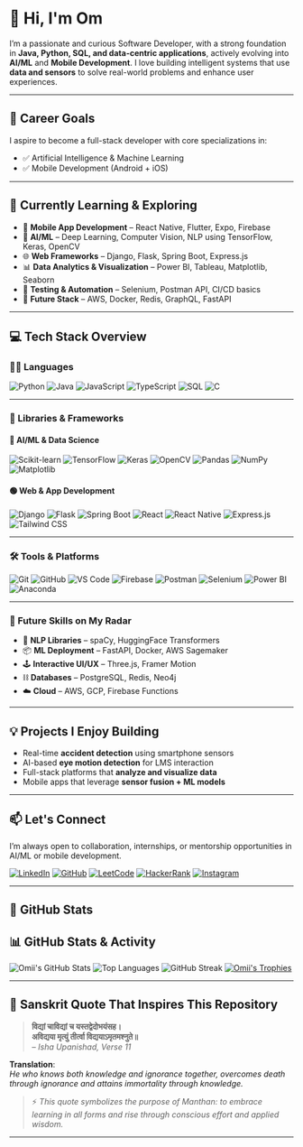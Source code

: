 # 👋 Hi, I'm Om

I’m a passionate and curious Software Developer, with a strong foundation in **Java, Python, SQL, and data-centric applications**, actively evolving into **AI/ML** and **Mobile Development**. I love building intelligent systems that use **data and sensors** to solve real-world problems and enhance user experiences.

---

## 🚀 Career Goals
I aspire to become a full-stack developer with core specializations in:
- ✅ Artificial Intelligence & Machine Learning
- ✅ Mobile Development (Android + iOS)

---

## 🌱 Currently Learning & Exploring
- 📱 **Mobile App Development** – React Native, Flutter, Expo, Firebase
- 🧠 **AI/ML** – Deep Learning, Computer Vision, NLP using TensorFlow, Keras, OpenCV
- 🌐 **Web Frameworks** – Django, Flask, Spring Boot, Express.js
- 📊 **Data Analytics & Visualization** – Power BI, Tableau, Matplotlib, Seaborn
- 🧪 **Testing & Automation** – Selenium, Postman API, CI/CD basics
- 🔮 **Future Stack** – AWS, Docker, Redis, GraphQL, FastAPI

---

## 💻 Tech Stack Overview

### 👨‍💻 Languages
![Python](https://img.shields.io/badge/Python-blue.svg?style=for-the-badge&logo=python&logoColor=yellow)
![Java](https://img.shields.io/badge/Java-orange.svg?style=for-the-badge&logo=java)
![JavaScript](https://img.shields.io/badge/JavaScript-yellow.svg?style=for-the-badge&logo=javascript)
![TypeScript](https://img.shields.io/badge/TypeScript-blue.svg?style=for-the-badge&logo=typescript)
![SQL](https://img.shields.io/badge/SQL-lightgrey.svg?style=for-the-badge&logo=mysql)
![C](https://img.shields.io/badge/C-blue.svg?style=for-the-badge&logo=c)

---

### 🧱 Libraries & Frameworks

#### 🔵 AI/ML & Data Science
![Scikit-learn](https://img.shields.io/badge/scikit--learn-orange?style=for-the-badge&logo=scikit-learn)
![TensorFlow](https://img.shields.io/badge/TensorFlow-orange.svg?style=for-the-badge&logo=TensorFlow)
![Keras](https://img.shields.io/badge/Keras-red.svg?style=for-the-badge&logo=keras)
![OpenCV](https://img.shields.io/badge/OpenCV-grey.svg?style=for-the-badge&logo=opencv)
![Pandas](https://img.shields.io/badge/Pandas-purple.svg?style=for-the-badge&logo=pandas)
![NumPy](https://img.shields.io/badge/Numpy-blue.svg?style=for-the-badge&logo=numpy)
![Matplotlib](https://img.shields.io/badge/Matplotlib-darkblue.svg?style=for-the-badge&logo=matplotlib)

#### 🟢 Web & App Development
![Django](https://img.shields.io/badge/Django-green.svg?style=for-the-badge&logo=django)
![Flask](https://img.shields.io/badge/Flask-grey.svg?style=for-the-badge&logo=flask)
![Spring Boot](https://img.shields.io/badge/Spring_Boot-brightgreen?style=for-the-badge&logo=spring)
![React](https://img.shields.io/badge/React-blue.svg?style=for-the-badge&logo=react)
![React Native](https://img.shields.io/badge/React_Native-lightblue.svg?style=for-the-badge&logo=react)
![Express.js](https://img.shields.io/badge/Express.js-darkgrey?style=for-the-badge&logo=express)
![Tailwind CSS](https://img.shields.io/badge/Tailwind_CSS-teal.svg?style=for-the-badge&logo=tailwind-css)

---

### 🛠️ Tools & Platforms
![Git](https://img.shields.io/badge/Git-black.svg?style=for-the-badge&logo=git)
![GitHub](https://img.shields.io/badge/GitHub-grey.svg?style=for-the-badge&logo=github)
![VS Code](https://img.shields.io/badge/VSCode-blue.svg?style=for-the-badge&logo=visual-studio-code)
![Firebase](https://img.shields.io/badge/Firebase-orange?style=for-the-badge&logo=firebase)
![Postman](https://img.shields.io/badge/Postman-orange?style=for-the-badge&logo=postman)
![Selenium](https://img.shields.io/badge/Selenium-green?style=for-the-badge&logo=selenium)
![Power BI](https://img.shields.io/badge/Power_BI-yellow?style=for-the-badge&logo=powerbi)
![Anaconda](https://img.shields.io/badge/Anaconda-green?style=for-the-badge&logo=anaconda)

---

### 🧠 Future Skills on My Radar
- 🤖 **NLP Libraries** – spaCy, HuggingFace Transformers
- 📦 **ML Deployment** – FastAPI, Docker, AWS Sagemaker
- 🕹️ **Interactive UI/UX** – Three.js, Framer Motion
- ⛓️ **Databases** – PostgreSQL, Redis, Neo4j
- ☁️ **Cloud** – AWS, GCP, Firebase Functions

---

## 💡 Projects I Enjoy Building
- Real-time **accident detection** using smartphone sensors
- AI-based **eye motion detection** for LMS interaction
- Full-stack platforms that **analyze and visualize data**
- Mobile apps that leverage **sensor fusion + ML models**

---

## 📫 Let's Connect  
I’m always open to collaboration, internships, or mentorship opportunities in AI/ML or mobile development.

[![LinkedIn](https://img.shields.io/badge/LinkedIn-%230077B5.svg?logo=linkedin&logoColor=white)](https://linkedin.com/in/Omii844198)
[![GitHub](https://img.shields.io/badge/GitHub-%23121011.svg?logo=github&logoColor=white)](https://github.com/Omii1908)
[![LeetCode](https://img.shields.io/badge/LeetCode-%23FFA116.svg?logo=leetcode&logoColor=black)](https://leetcode.com/Omii1908)
[![HackerRank](https://img.shields.io/badge/HackerRank-%232EC866.svg?logo=HackerRank&logoColor=white)](https://www.hackerrank.com/profile/0m___1908)
[![Instagram](https://img.shields.io/badge/Instagram-%23E4405F.svg?logo=Instagram&logoColor=white)](https://instagram.com/0m___19o8)

---

## 🧠 GitHub Stats  
## 📊 GitHub Stats & Activity

![Omii's GitHub Stats](https://github-readme-stats.vercel.app/api?username=Omii1908&show_icons=true&theme=tokyonight&hide=issues)
![Top Languages](https://github-readme-stats.vercel.app/api/top-langs/?username=Omii1908&layout=compact&theme=tokyonight)
![GitHub Streak](https://github-readme-streak-stats.herokuapp.com/?user=Omii1908&theme=tokyonight)
[![Omii's Trophies](https://github-profile-trophy.vercel.app/?username=Omii1908&theme=onedark&no-frame=false&no-bg=true&margin-w=15)](https://github.com/ryo-ma/github-profile-trophy)


---


## 🧠 Sanskrit Quote That Inspires This Repository

> **विद्यां चाविद्यां च यस्तद्वेदोभयंसह।  
अविद्यया मृत्युं तीर्त्वा विद्ययाऽमृतमश्नुते॥**  
> – *Isha Upanishad, Verse 11*

**Translation**:  
*He who knows both knowledge and ignorance together, overcomes death through ignorance and attains immortality through knowledge.*

> ⚡ *This quote symbolizes the purpose of Manthan: to embrace learning in all forms and rise through conscious effort and applied wisdom.*

---

<!-- Made with ❤️ by Omii | Inspired by growth, driven by impact -->

